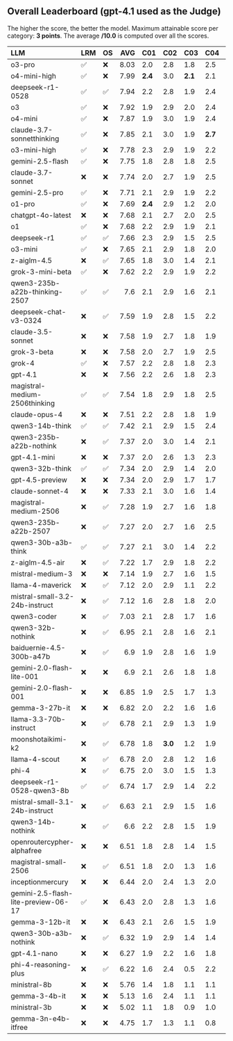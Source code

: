 ## Overall Leaderboard (gpt-4.1 used as the Judge)

The higher the score, the better the model.
Maximum attainable score per category: **3 points**.
The average **/10.0** is computed over all the scores.

| LLM                                 | LRM                | OS                 |   AVG | C01     | C02     | C03     | C04     | C05     | C06     | C07     | C08     | C09     | C10     | C11     | C12     | C13     |
|:------------------------------------|:-------------------|:-------------------|------:|:--------|:--------|:--------|:--------|:--------|:--------|:--------|:--------|:--------|:--------|:--------|:--------|:--------|
| o3-pro                              | :white_check_mark: | :x:                |  8.03 | 2.0     | 2.8     | 1.8     | 2.5     | 2.1     | 2.8     | 2.5     | 2.5     | 2.9     | 1.8     | 2.2     | 2.7     | 2.7     |
| o4-mini-high                        | :white_check_mark: | :x:                |  7.99 | **2.4** | 3.0     | **2.1** | 2.1     | 1.9     | **2.9** | 2.4     | 2.4     | 2.9     | 1.7     | 2.1     | 2.5     | 2.8     |
| deepseek-r1-0528                    | :white_check_mark: | :white_check_mark: |  7.94 | 2.2     | 2.8     | 1.9     | 2.4     | 1.8     | 2.8     | 2.5     | **2.6** | 2.8     | 1.4     | 2.2     | 2.8     | 2.7     |
| o3                                  | :white_check_mark: | :x:                |  7.92 | 1.9     | 2.9     | 2.0     | 2.4     | 1.6     | 2.8     | 2.5     | 2.4     | 2.8     | 1.8     | 2.3     | 2.7     | **2.8** |
| o4-mini                             | :white_check_mark: | :x:                |  7.87 | 1.9     | 3.0     | 1.9     | 2.4     | 1.9     | 2.7     | 2.5     | 2.2     | 2.8     | 1.9     | 2.3     | 2.6     | 2.6     |
| claude-3.7-sonnetthinking           | :white_check_mark: | :x:                |  7.85 | 2.1     | 3.0     | 1.9     | **2.7** | 1.9     | 2.8     | 2.5     | 2.2     | 2.8     | 1.4     | 2.2     | 2.6     | 2.7     |
| o3-mini-high                        | :white_check_mark: | :x:                |  7.78 | 2.3     | 2.9     | 1.9     | 2.2     | 2.1     | 2.8     | 2.2     | 2.3     | 2.9     | 1.5     | 2.2     | 2.4     | 2.6     |
| gemini-2.5-flash                    | :white_check_mark: | :x:                |  7.75 | 1.8     | 2.8     | 1.8     | 2.5     | 2.0     | 2.6     | 2.5     | 2.2     | 2.8     | 1.9     | 2.2     | 2.3     | 2.7     |
| claude-3.7-sonnet                   | :x:                | :x:                |  7.74 | 2.0     | 2.7     | 1.9     | 2.5     | 1.8     | 2.5     | 2.4     | 2.4     | 2.9     | 1.8     | 2.0     | 2.6     | 2.7     |
| gemini-2.5-pro                      | :white_check_mark: | :x:                |  7.71 | 2.1     | 2.9     | 1.9     | 2.2     | 1.9     | 2.6     | 2.5     | 2.2     | 2.9     | 1.8     | 2.2     | 2.3     | 2.6     |
| o1-pro                              | :white_check_mark: | :x:                |  7.69 | **2.4** | 2.9     | 1.2     | 2.0     | 2.0     | 2.9     | 2.5     | 2.5     | 2.8     | 1.7     | 2.2     | 2.4     | 2.5     |
| chatgpt-4o-latest                   | :x:                | :x:                |  7.68 | 2.1     | 2.7     | 2.0     | 2.5     | 1.9     | 2.8     | 2.5     | 1.6     | 2.7     | 1.4     | **2.4** | 2.5     | 2.7     |
| o1                                  | :white_check_mark: | :x:                |  7.68 | 2.2     | 2.9     | 1.9     | 2.1     | 2.0     | 2.5     | 2.5     | 2.4     | 2.8     | 1.6     | 2.0     | 2.4     | 2.7     |
| deepseek-r1                         | :white_check_mark: | :white_check_mark: |  7.66 | 2.3     | 2.9     | 1.5     | 2.5     | 1.4     | 2.9     | 2.5     | 2.2     | 2.9     | 1.6     | 2.2     | 2.5     | 2.7     |
| o3-mini                             | :white_check_mark: | :x:                |  7.65 | 2.1     | 2.9     | 1.8     | 2.0     | 2.0     | 2.8     | 2.5     | 2.2     | 2.8     | 1.4     | 1.9     | 2.4     | 2.8     |
| z-aiglm-4.5                         | :x:                | :white_check_mark: |  7.65 | 1.8     | 3.0     | 1.4     | 2.1     | **2.2** | 2.9     | 2.2     | 2.3     | 2.8     | 1.7     | 2.1     | 2.6     | 2.7     |
| grok-3-mini-beta                    | :white_check_mark: | :x:                |  7.62 | 2.2     | 2.9     | 1.9     | 2.2     | 1.4     | 2.7     | 2.5     | 2.2     | 2.9     | 1.5     | 2.1     | 2.8     | 2.5     |
| qwen3-235b-a22b-thinking-2507       | :white_check_mark: | :white_check_mark: |  7.6  | 2.1     | 2.9     | 1.6     | 2.1     | 1.6     | 2.9     | 2.5     | 2.4     | 2.9     | 1.4     | 2.1     | **2.8** | 2.5     |
| deepseek-chat-v3-0324               | :x:                | :white_check_mark: |  7.59 | 1.9     | 2.8     | 1.5     | 2.2     | 1.4     | 2.8     | **2.6** | 2.5     | **3.0** | 1.5     | 2.1     | 2.8     | 2.5     |
| claude-3.5-sonnet                   | :x:                | :x:                |  7.58 | 1.9     | 2.7     | 1.8     | 1.9     | 1.9     | 2.8     | 2.3     | 2.2     | 2.9     | 1.8     | 2.0     | 2.8     | 2.7     |
| grok-3-beta                         | :x:                | :x:                |  7.58 | 2.0     | 2.7     | 1.9     | 2.5     | 1.6     | 2.8     | 2.6     | 1.6     | 2.8     | 1.6     | 2.1     | 2.7     | 2.7     |
| grok-4                              | :white_check_mark: | :x:                |  7.57 | 2.2     | 2.8     | 1.8     | 2.3     | 1.2     | 2.8     | 2.5     | 2.1     | 2.8     | 1.6     | 2.3     | 2.5     | 2.6     |
| gpt-4.1                             | :x:                | :x:                |  7.56 | 2.2     | 2.6     | 1.8     | 2.3     | 2.2     | 2.8     | 2.4     | 1.6     | 2.8     | 1.2     | 2.3     | 2.8     | 2.6     |
| magistral-medium-2506thinking       | :white_check_mark: | :white_check_mark: |  7.54 | 1.8     | 2.9     | 1.8     | 2.5     | 1.4     | 2.8     | 2.5     | 2.2     | 2.8     | 1.3     | 2.2     | 2.6     | 2.6     |
| claude-opus-4                       | :x:                | :x:                |  7.51 | 2.2     | 2.8     | 1.8     | 1.9     | 1.5     | 2.7     | 2.5     | 2.3     | 2.9     | 1.6     | 1.8     | 2.7     | 2.8     |
| qwen3-14b-think                     | :white_check_mark: | :white_check_mark: |  7.42 | 2.1     | 2.9     | 1.5     | 2.4     | 1.1     | 2.7     | 2.4     | 2.2     | 2.7     | 1.5     | 2.2     | 2.5     | 2.8     |
| qwen3-235b-a22b-nothink             | :x:                | :white_check_mark: |  7.37 | 2.0     | 3.0     | 1.4     | 2.1     | 1.1     | 2.6     | 2.5     | 1.8     | 2.9     | **1.9** | 2.1     | 2.6     | 2.6     |
| gpt-4.1-mini                        | :x:                | :x:                |  7.37 | 2.0     | 2.6     | 1.3     | 2.3     | 1.6     | 2.8     | 2.3     | 2.2     | 2.8     | 1.1     | 2.2     | 2.7     | 2.6     |
| qwen3-32b-think                     | :white_check_mark: | :white_check_mark: |  7.34 | 2.0     | 2.9     | 1.4     | 2.0     | 1.6     | 2.8     | 2.5     | 1.4     | 2.9     | 1.6     | 2.3     | 2.5     | 2.7     |
| gpt-4.5-preview                     | :x:                | :x:                |  7.34 | 2.0     | 2.9     | 1.7     | 1.7     | 1.4     | 2.8     | 2.5     | 1.8     | 2.8     | 1.6     | 2.3     | 2.4     | 2.7     |
| claude-sonnet-4                     | :x:                | :x:                |  7.33 | 2.1     | 3.0     | 1.6     | 1.4     | 1.6     | 2.8     | 2.4     | 1.6     | 2.8     | 1.6     | 2.3     | 2.6     | 2.8     |
| magistral-medium-2506               | :x:                | :white_check_mark: |  7.28 | 1.9     | 2.7     | 1.6     | 1.8     | 1.4     | 2.9     | 2.4     | 1.8     | 2.9     | 1.8     | 2.1     | 2.5     | 2.6     |
| qwen3-235b-a22b-2507                | :x:                | :white_check_mark: |  7.27 | 2.0     | 2.7     | 1.6     | 2.5     | 1.5     | 2.7     | 2.3     | 1.4     | 2.9     | 1.6     | 2.0     | 2.6     | 2.7     |
| qwen3-30b-a3b-think                 | :white_check_mark: | :white_check_mark: |  7.27 | 2.1     | 3.0     | 1.4     | 2.2     | 1.1     | 2.8     | 2.1     | 1.9     | 2.9     | 1.5     | 2.1     | 2.6     | 2.6     |
| z-aiglm-4.5-air                     | :x:                | :white_check_mark: |  7.22 | 1.7     | 2.9     | 1.8     | 2.2     | 1.3     | 2.9     | 2.2     | 1.7     | 2.9     | 1.5     | 2.0     | 2.4     | 2.7     |
| mistral-medium-3                    | :x:                | :x:                |  7.14 | 1.9     | 2.7     | 1.6     | 1.5     | 1.4     | 2.9     | 2.5     | 1.4     | 2.9     | 1.4     | 2.2     | 2.6     | 2.8     |
| llama-4-maverick                    | :x:                | :white_check_mark: |  7.12 | 2.0     | 2.9     | 1.1     | 2.2     | 0.8     | 2.8     | 2.6     | 2.4     | 2.8     | 1.3     | 1.9     | 2.5     | 2.5     |
| mistral-small-3.2-24b-instruct      | :x:                | :white_check_mark: |  7.12 | 1.6     | 2.8     | 1.8     | 2.0     | 1.1     | 2.1     | 2.5     | 2.4     | 2.8     | 1.4     | 2.1     | 2.4     | 2.6     |
| qwen3-coder                         | :x:                | :white_check_mark: |  7.03 | 2.1     | 2.8     | 1.7     | 1.6     | 1.4     | 2.7     | 2.2     | 1.7     | 2.9     | 1.4     | 1.9     | 2.5     | 2.5     |
| qwen3-32b-nothink                   | :x:                | :white_check_mark: |  6.95 | 2.1     | 2.8     | 1.6     | 2.1     | 1.2     | 2.7     | 2.2     | 1.2     | 2.9     | 1.2     | 2.3     | 2.3     | 2.5     |
| baiduernie-4.5-300b-a47b            | :x:                | :white_check_mark: |  6.9  | 1.9     | 2.8     | 1.6     | 1.9     | 1.4     | 2.9     | 2.1     | 1.0     | 2.8     | 1.5     | 1.9     | 2.6     | 2.7     |
| gemini-2.0-flash-lite-001           | :x:                | :x:                |  6.9  | 2.1     | 2.6     | 1.8     | 1.8     | 1.5     | 2.9     | 2.5     | 1.1     | 2.8     | 1.4     | 1.9     | 1.9     | 2.5     |
| gemini-2.0-flash-001                | :x:                | :x:                |  6.85 | 1.9     | 2.5     | 1.7     | 1.3     | 1.1     | 2.9     | 2.1     | 2.4     | 2.9     | 1.2     | 2.1     | 2.3     | 2.4     |
| gemma-3-27b-it                      | :x:                | :x:                |  6.82 | 2.0     | 2.2     | 1.6     | 1.6     | 1.3     | 2.8     | 2.2     | 1.4     | 2.8     | 1.5     | 2.2     | 2.3     | 2.7     |
| llama-3.3-70b-instruct              | :x:                | :white_check_mark: |  6.78 | 2.1     | 2.9     | 1.3     | 1.9     | 0.9     | 2.7     | 2.2     | 1.5     | 2.9     | 1.3     | 2.0     | 2.4     | 2.5     |
| moonshotaikimi-k2                   | :x:                | :white_check_mark: |  6.78 | 1.8     | **3.0** | 1.2     | 1.9     | 1.0     | 2.3     | 2.3     | 1.6     | 2.9     | 1.2     | 2.0     | 2.4     | 2.7     |
| llama-4-scout                       | :x:                | :white_check_mark: |  6.78 | 2.0     | 2.8     | 1.2     | 1.6     | 1.0     | 2.8     | 2.4     | 1.3     | 2.6     | 1.4     | 2.2     | 2.5     | 2.5     |
| phi-4                               | :x:                | :white_check_mark: |  6.75 | 2.0     | 3.0     | 1.5     | 1.3     | 1.1     | 2.6     | 2.6     | 1.4     | 2.7     | 1.4     | 1.6     | 2.5     | 2.7     |
| deepseek-r1-0528-qwen3-8b           | :white_check_mark: | :white_check_mark: |  6.74 | 1.7     | 2.9     | 1.4     | 2.2     | 1.2     | 2.6     | 1.9     | 1.9     | 2.9     | 1.2     | 1.3     | 2.5     | 2.6     |
| mistral-small-3.1-24b-instruct      | :x:                | :white_check_mark: |  6.63 | 2.1     | 2.9     | 1.5     | 1.6     | 1.5     | 2.2     | 1.9     | 1.2     | 2.7     | 1.4     | 1.8     | 2.4     | 2.6     |
| qwen3-14b-nothink                   | :x:                | :white_check_mark: |  6.6  | 2.2     | 2.8     | 1.5     | 1.9     | 1.1     | 2.9     | 2.2     | 0.5     | 2.9     | 1.0     | 2.2     | 2.2     | 2.5     |
| openroutercypher-alphafree          | :x:                | :x:                |  6.51 | 1.8     | 2.8     | 1.4     | 1.5     | 0.9     | 2.9     | 2.2     | 1.1     | 2.6     | 1.2     | 1.9     | 2.5     | 2.7     |
| magistral-small-2506                | :x:                | :white_check_mark: |  6.51 | 1.8     | 2.0     | 1.3     | 1.6     | 0.8     | 2.2     | 2.4     | 1.9     | 2.9     | 1.3     | 2.0     | 2.4     | 2.8     |
| inceptionmercury                    | :x:                | :x:                |  6.44 | 2.0     | 2.4     | 1.3     | 2.0     | 1.2     | 2.0     | 2.4     | 0.9     | 2.8     | 1.2     | 1.9     | 2.2     | 2.6     |
| gemini-2.5-flash-lite-preview-06-17 | :white_check_mark: | :x:                |  6.43 | 2.0     | 2.8     | 1.3     | 1.6     | 1.1     | 2.2     | 2.3     | 0.8     | 2.9     | 1.4     | 1.8     | 2.3     | 2.7     |
| gemma-3-12b-it                      | :x:                | :x:                |  6.43 | 2.1     | 2.6     | 1.5     | 1.9     | 0.8     | 2.8     | 1.6     | 1.1     | 2.8     | 1.1     | 2.1     | 2.0     | 2.6     |
| qwen3-30b-a3b-nothink               | :x:                | :white_check_mark: |  6.32 | 1.9     | 2.9     | 1.4     | 1.4     | 0.9     | 2.8     | 1.9     | 1.1     | 2.7     | 1.4     | 1.9     | 2.1     | 2.3     |
| gpt-4.1-nano                        | :x:                | :x:                |  6.27 | 1.9     | 2.2     | 1.6     | 1.8     | 0.8     | 2.2     | 1.7     | 1.0     | 2.9     | 1.6     | 1.6     | 2.6     | 2.6     |
| phi-4-reasoning-plus                | :x:                | :white_check_mark: |  6.22 | 1.6     | 2.4     | 0.5     | 2.2     | 1.6     | 2.3     | 2.1     | 1.6     | 2.6     | 1.1     | 1.6     | 2.2     | 2.4     |
| ministral-8b                        | :x:                | :x:                |  5.76 | 1.4     | 1.8     | 1.1     | 1.1     | 1.3     | 2.6     | 2.1     | 1.2     | 2.8     | 1.4     | 1.9     | 1.9     | 1.9     |
| gemma-3-4b-it                       | :x:                | :x:                |  5.13 | 1.6     | 2.4     | 1.1     | 1.1     | 0.7     | 2.2     | 2.1     | 1.0     | 1.9     | 1.0     | 1.6     | 1.4     | 2.0     |
| ministral-3b                        | :x:                | :x:                |  5.02 | 1.1     | 1.8     | 0.9     | 1.0     | 0.6     | 2.6     | 1.4     | 0.6     | 2.6     | 1.2     | 1.8     | 1.9     | 2.0     |
| gemma-3n-e4b-itfree                 | :x:                | :x:                |  4.75 | 1.7     | 1.3     | 1.1     | 0.8     | 0.9     | 2.1     | 1.6     | 0.7     | 2.6     | 1.0     | 1.8     | 1.6     | 1.4     |